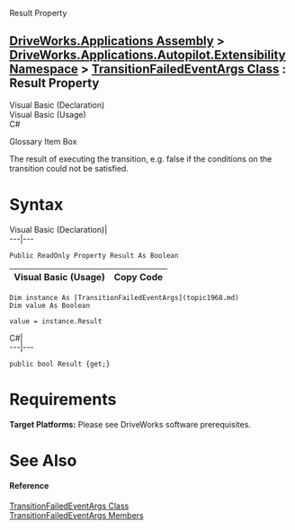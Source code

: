 Result Property   
  
[DriveWorks.Applications Assembly](topic13.md) > [DriveWorks.Applications.Autopilot.Extensibility Namespace](topic1633.md) > [TransitionFailedEventArgs Class](topic1968.md) : Result Property  
---  
  
Visual Basic (Declaration)    
Visual Basic (Usage)    
C# 

Glossary Item Box

The result of executing the transition, e.g. false if the conditions on the transition could not be satisfied. 

# Syntax

Visual Basic (Declaration)|   
---|---  
      
    
    Public ReadOnly Property Result As Boolean  
  
Visual Basic (Usage)| Copy Code  
---|---  
      
    
    Dim instance As [TransitionFailedEventArgs](topic1968.md)
    Dim value As Boolean
     
    value = instance.Result  
  
C#|   
---|---  
      
    
    public bool Result {get;}  
  
# Requirements

**Target Platforms:** Please see DriveWorks software prerequisites.

# See Also

#### Reference

[TransitionFailedEventArgs Class](topic1968.md)   
[TransitionFailedEventArgs Members](topic1969.md)


